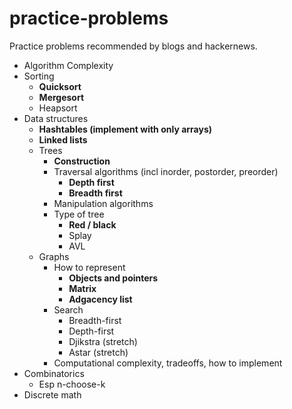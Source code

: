 practice-problems
=================

Practice problems recommended by blogs and hackernews.

* Algorithm Complexity
* Sorting
    * **Quicksort**
    * **Mergesort**
    * Heapsort
* Data structures
    * **Hashtables (implement with only arrays)**
    * **Linked lists**
    * Trees
        * **Construction**
        * Traversal algorithms (incl inorder, postorder, preorder)
            * **Depth first**
            * **Breadth first**
        * Manipulation algorithms
        * Type of tree
            * **Red / black**
            * Splay
            * AVL
    * Graphs
        * How to represent
            * **Objects and pointers**
            * **Matrix**
            * **Adgacency list**
        * Search
            * Breadth-first
            * Depth-first
            * Djikstra (stretch)
            * Astar (stretch)
        * Computational complexity, tradeoffs, how to implement
* Combinatorics
    * Esp n-choose-k
* Discrete math
